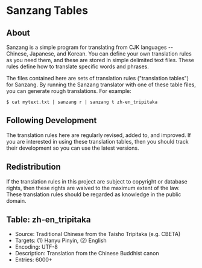 Sanzang Tables
==============

About
-----
Sanzang is a simple program for translating from CJK languages -- Chinese,
Japanese, and Korean. You can define your own translation rules as you need
them, and these are stored in simple delimited text files. These rules define
how to translate specific words and phrases.

The files contained here are sets of translation rules ("translation tables")
for Sanzang. By running the Sanzang translator with one of these table files,
you can generate rough translations. For example:

    $ cat mytext.txt | sanzang r | sanzang t zh-en_tripitaka

Following Development
---------------------
The translation rules here are regularly revised, added to, and improved. If
you are interested in using these translation tables, then you should track
their development so you can use the latest versions.

Redistribution
--------------
If the translation rules in this project are subject to copyright or database
rights, then these rights are waived to the maximum extent of the law. These
translation rules should be regarded as knowledge in the public domain.

Table: zh-en_tripitaka
----------------------
* Source: Traditional Chinese from the Taisho Tripitaka (e.g. CBETA)
* Targets: (1) Hanyu Pinyin, (2) English
* Encoding: UTF-8
* Description: Translation from the Chinese Buddhist canon
* Entries: 6000+
